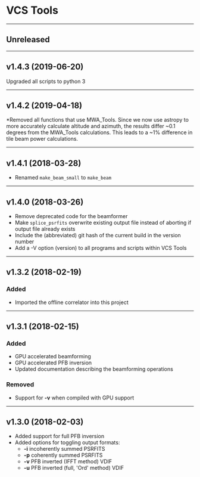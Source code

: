 # VCS Tools

----
## Unreleased


----
## v1.4.3 (2019-06-20)

Upgraded all scripts to python 3

----
## v1.4.2 (2019-04-18)

*Removed all functions that use MWA_Tools. Since we now use astropy to more accurately calculate altitude and azimuth, the results differ ~0.1 degrees from the MWA_Tools calculations. This leads to a ~1% difference in tile beam power calculations.

----
## v1.4.1 (2018-03-28)

* Renamed `make_beam_small` to `make_beam`

----
## v1.4.0 (2018-03-26)

* Remove deprecated code for the beamformer
* Make `splice_psrfits` overwrite existing output file instead of aborting if output file already exists
* Include the (abbreviated) git hash of the current build in the version number
* Add a -V option (version) to all programs and scripts within VCS Tools

----
## v1.3.2 (2018-02-19)

### Added

* Imported the offline correlator into this project

----
## v1.3.1 (2018-02-15)

### Added

* GPU accelerated beamforming
* GPU accelerated PFB inversion
* Updated documentation describing the beamforming operations

### Removed

* Support for **-v** when compiled with GPU support

----
## v1.3.0 (2018-02-03)

* Added support for full PFB inversion
* Added options for toggling output formats:
  - **-i** incoherently summed PSRFITS
  - **-p** coherently summed PSRFITS
  - **-v** PFB inverted (IFFT method) VDIF
  - **-u** PFB inverted (full, 'Ord' method) VDIF

